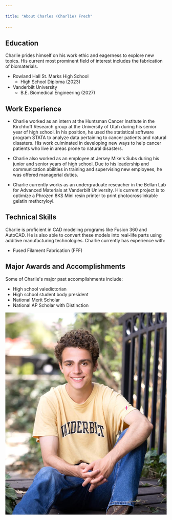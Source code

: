 ```yaml
---

title: "About Charles (Charlie) Frech"

---
```


## Education
 
Charlie prides himself on his work ethic and eagerness to explore new topics. His current most prominent field of interest includes the fabrication of biomaterials. 

* Rowland Hall St. Marks High School
  * High School Diploma (2023)
* Vanderbilt University
  * B.E. Biomedical Engineering (2027)
 
## Work Experience

* Charlie worked as an intern at the Huntsman Cancer Institute in the Kirchhoff Research group at the University of Utah during his senior year of high school. In his position, he used the statistical software program STATA to analyze data pertaining to cancer patients and natural disasters. His work culminated in developing new ways to help cancer patients who live in areas prone to natural disasters. 

* Charlie also worked as an employee at Jersey Mike's Subs during his junior and senior years of high school. Due to his leadership and communication abilities in training and supervising new employees, he was offered managerial duties. 

* Charlie currently works as an undergraduate reseacher in the Bellan Lab for Advanced Materials at Vanderbilt University. His current project is to optimize a Phrozen 8KS Mini resin printer to print photocrosslinkable gelatin methcryloyl. 

## Technical Skills

Charlie is proficient in CAD modeling programs like Fusion 360 and AutoCAD. He is also able to convert these models into real-life parts using additive manufacturing technologies. Charlie currently has experience with:

* Fused Filament Fabrication (FFF)

## Major Awards and Accomplishments
Some of Charlie's major past accomplishments include:

* High school valedictorian
* High school student body president
* National Merit Scholar
* National AP Scholar with Distinction

![Charlie Frech](/assets/img/CharlieHeadShot.JPG)


